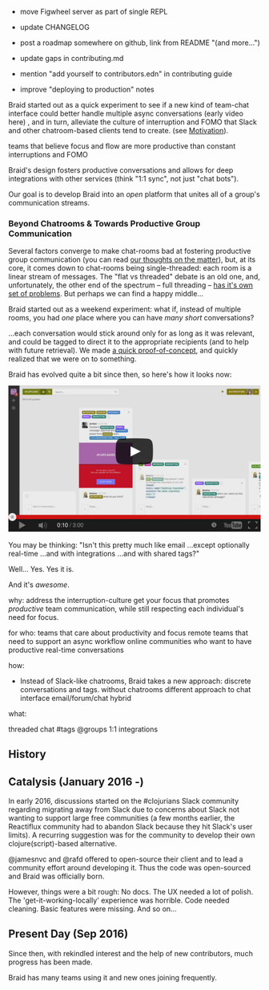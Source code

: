 

 - move Figwheel server as part of single REPL

 - update CHANGELOG

 - post a roadmap somewhere on github, link from README "(and more...")

 - update gaps in contributing.md

 - mention "add yourself to contributors.edn" in contributing guide

 - improve "deploying to production" notes













Braid started out as a quick experiment to see if a new kind of team-chat interface could better handle multiple async conversations (early video here) , and in turn, alleviate the culture of interruption and FOMO that Slack and other chatroom-based clients tend to create. (see [Motivation]()).


teams that believe focus and flow are more productive than constant interruptions and FOMO


Braid's design fosters productive conversations and allows for deep integrations with other services (think "1:1 sync", not just "chat bots").

Our goal is to develop Braid into an *open* platform that unites all of a group's communication streams.


### Beyond Chatrooms & Towards Productive Group Communication

Several factors converge to make chat-rooms bad at fostering productive group communication (you can read [our thoughts on the matter](./docs/background/chat-rooms-considered-harmful.md)), but, at its core, it comes down to chat-rooms being single-threaded: each room is a linear stream of messages. The "flat vs threaded" debate is an old one, and, unfortunately, the other end of the spectrum – full threading – [has it's own set of problems](https://blog.codinghorror.com/web-discussions-flat-by-design/). But perhaps we can find a happy middle...

Braid started out as a weekend experiment: what if, instead of multiple rooms, you had *one* place where you can have *many* *short* conversations?

...each conversation would stick around only for as long as it was relevant, and could be tagged to direct it to the appropriate recipients (and to help with future retrieval). We made [a quick proof-of-concept](https://www.youtube.com/watch?v=pa2bUsChFqM), and quickly realized that we were on to something.

Braid has evolved quite a bit since then, so here's how it looks now:


[![Braid Demo Video](./docs/images/youtube-player.png)](https://www.youtube.com/watch?v=YeH-8_PUXPk)

You may be thinking: "Isn't this pretty much like email ...except optionally real-time ...and with integrations ...and with shared tags?"

Well... Yes. Yes it is.

And it's *awesome*.




why:
address the interruption-culture
get your focus
that promotes *productive* team communication, while still respecting each individual's need for focus.

for who:
teams that care about productivity and focus
remote teams that need to support an async workflow
online communities who want to have productive real-time conversations

how:
 - Instead of Slack-like chatrooms, Braid takes a new approach: discrete conversations and tags.
   without chatrooms
   different approach to chat interface
   email/forum/chat hybrid

what:

  threaded chat
  #tags
  @groups
  1:1 integrations



## History


## Catalysis (January 2016 -)

In early 2016, discussions started on the #clojurians Slack community regarding migrating away from Slack due to concerns about Slack not wanting to support large free communities (a few months earlier, the Reactiflux community had to abandon Slack because they hit Slack's user limits). A recurring suggestion was for the community to develop their own clojure(script)-based alternative.

@jamesnvc and @rafd offered to open-source their client and to lead a community effort around developing it. Thus the code was open-sourced and Braid was officially born.

However, things were a bit rough: No docs. The UX needed a lot of polish. The 'get-it-working-locally' experience was horrible. Code needed cleaning. Basic features were missing. And so on...


## Present Day (Sep 2016)

Since then, with rekindled interest and the help of new contributors, much progress has been made.

Braid has many teams using it and new ones joining frequently.


